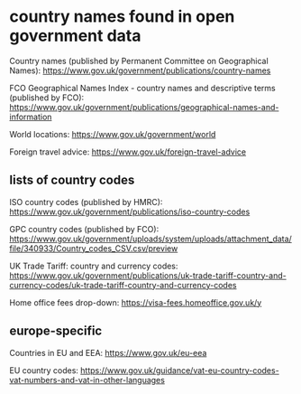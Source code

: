 # country names found in open government data

Country names (published by Permanent Committee on Geographical Names): https://www.gov.uk/government/publications/country-names

FCO Geographical Names Index - country names and descriptive terms (published by FCO): https://www.gov.uk/government/publications/geographical-names-and-information

World locations: https://www.gov.uk/government/world

Foreign travel advice: https://www.gov.uk/foreign-travel-advice

## lists of country codes

ISO country codes (published by HMRC): https://www.gov.uk/government/publications/iso-country-codes

GPC country codes (published by FCO): https://www.gov.uk/government/uploads/system/uploads/attachment_data/file/340933/Country_codes_CSV.csv/preview

UK Trade Tariff: country and currency codes: https://www.gov.uk/government/publications/uk-trade-tariff-country-and-currency-codes/uk-trade-tariff-country-and-currency-codes

Home office fees drop-down: https://visa-fees.homeoffice.gov.uk/y

## europe-specific

Countries in EU and EEA: https://www.gov.uk/eu-eea

EU country codes: https://www.gov.uk/guidance/vat-eu-country-codes-vat-numbers-and-vat-in-other-languages

